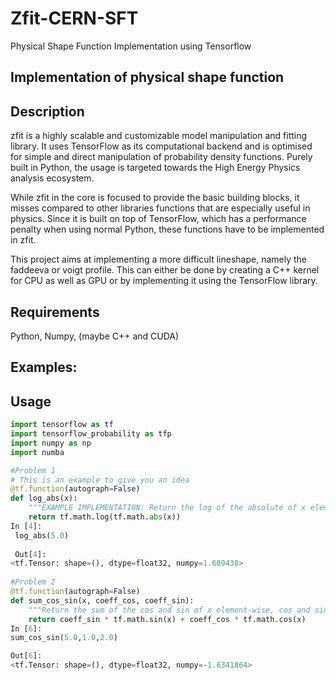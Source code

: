 # Zfit-CERN-SFT
 Physical Shape Function Implementation using Tensorflow

## Implementation of physical shape function
## Description
zfit is a highly scalable and customizable model manipulation and fitting library. It uses TensorFlow as its computational backend and is optimised for simple and direct manipulation of probability density functions. Purely built in Python, the usage is targeted towards the High Energy Physics analysis ecosystem.

While zfit in the core is focused to provide the basic building blocks, it misses compared to other libraries functions that are especially useful in physics. Since it is built on top of TensorFlow, which has a performance penalty when using normal Python, these functions have to be implemented in zfit.

This project aims at implementing a more difficult lineshape, namely the faddeeva or voigt profile. This can either be done by creating a C++ kernel for CPU as well as GPU or by implementing it using the TensorFlow library.

## Requirements
Python, Numpy, (maybe C++ and CUDA)

## Examples:

## Usage
```python
import tensorflow as tf
import tensorflow_probability as tfp
import numpy as np
import numba

#Problem 1
# This is an example to give you an idea
@tf.function(autograph=False)
def log_abs(x):
    """EXAMPLE IMPLEMENTATION: Return the log of the absolute of x element-wise"""
    return tf.math.log(tf.math.abs(x))
In [4]:
 log_abs(5.0)
 
 Out[4]:
<tf.Tensor: shape=(), dtype=float32, numpy=1.609438>
 
#Problem 2
@tf.function(autograph=False)
def sum_cos_sin(x, coeff_cos, coeff_sin):
    """Return the sum of the cos and sin of x element-wise, cos and sin scaled by coeff_cos and coeff_sin respectively."""
    return coeff_sin * tf.math.sin(x) + coeff_cos * tf.math.cos(x)
In [6]:
sum_cos_sin(5.0,1.0,2.0)

Out[6]:
<tf.Tensor: shape=(), dtype=float32, numpy=-1.6341864>
